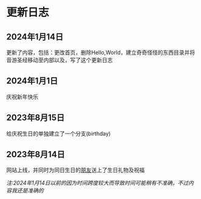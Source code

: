 # 更新日志

## 2024年1月14日

更新了内容，包括：更改首页，删除Hello,World，建立奇奇怪怪的东西目录并将音游圣经移动至内部以及，写了这个更新日志

## 2024年1月1日

庆祝新年快乐

## 2023年8月15日

给庆祝生日的单独建立了一个分支(birthday)

## 2023年8月14日

网站上线，并同时为同日生日的[朋友](https://b23.tv/xfpmGBK)送上了生日礼物及祝福

_注:2024年1月14日以前的因为时间跨度较大而导致时间可能稍有不准确，不过内容我还是准确的_